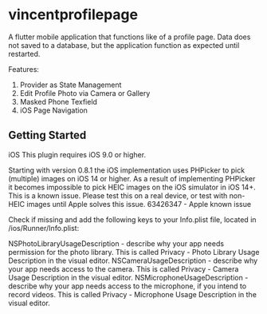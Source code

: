 # vincentprofilepage

A flutter mobile application that functions like of a profile page. Data does not saved to a database, but the application function as expected until restarted.

Features:

1. Provider as State Management
2. Edit Profile Photo via Camera or Gallery
3. Masked Phone Texfield
4. iOS Page Navigation

## Getting Started

iOS
This plugin requires iOS 9.0 or higher.

Starting with version 0.8.1 the iOS implementation uses PHPicker to pick (multiple) images on iOS 14 or higher. As a result of implementing PHPicker it becomes impossible to pick HEIC images on the iOS simulator in iOS 14+. This is a known issue. Please test this on a real device, or test with non-HEIC images until Apple solves this issue. 63426347 - Apple known issue

Check if missing and add the following keys to your Info.plist file, located in <project root>/ios/Runner/Info.plist:

NSPhotoLibraryUsageDescription - describe why your app needs permission for the photo library. This is called Privacy - Photo Library Usage Description in the visual editor.
NSCameraUsageDescription - describe why your app needs access to the camera. This is called Privacy - Camera Usage Description in the visual editor.
NSMicrophoneUsageDescription - describe why your app needs access to the microphone, if you intend to record videos. This is called Privacy - Microphone Usage Description in the visual editor.
